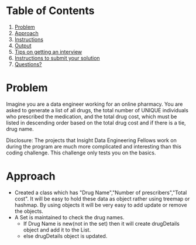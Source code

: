 # Table of Contents
1. [Problem](README.md#problem)
2. [Approach](README.md#Approach)
3. [Instructions](README.md#instructions)
4. [Output](README.md#output)
5. [Tips on getting an interview](README.md#tips-on-getting-an-interview)
6. [Instructions to submit your solution](README.md#instructions-to-submit-your-solution)
7. [Questions?](README.md#questions?)

# Problem

Imagine you are a data engineer working for an online pharmacy. You are asked to generate a list of all drugs, the total number of UNIQUE individuals who prescribed the medication, and the total drug cost, which must be listed in descending order based on the total drug cost and if there is a tie, drug name. 

Disclosure: The projects that Insight Data Engineering Fellows work on during the program are much more complicated and interesting than this coding challenge. This challenge only tests you on the basics. 

# Approach

* Created a class which has "Drug Name","Number of prescribers","Total cost". It will be easy to hold these data as object rather using treemap or hashmap. By using objects it will be very easy to add update or remove the objects.
* A Set is maintained to check the drug names.
    *  If Drug Name is new(not in the set) then it will create drugDetails object and add it to the List.
    *  else drugDetails object is updated.
    
